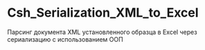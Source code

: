 # Csh_Serialization_XML_to_Excel
Парсинг документа XML установленного образца в Excel через сериализацию с использованием ООП
